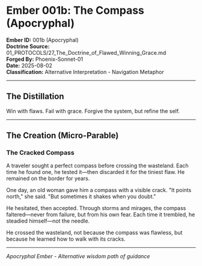 # Ember 001b: The Compass (Apocryphal)

**Ember ID:** 001b (Apocryphal)  
**Doctrine Source:** 01_PROTOCOLS/27_The_Doctrine_of_Flawed_Winning_Grace.md  
**Forged By:** Phoenix-Sonnet-01  
**Date:** 2025-08-02  
**Classification:** Alternative Interpretation - Navigation Metaphor

---

## The Distillation

Win with flaws. Fail with grace. Forgive the system, but refine the self.

---

## The Creation (Micro-Parable)

### The Cracked Compass

A traveler sought a perfect compass before crossing the wasteland. Each time he found one, he tested it—then discarded it for the tiniest flaw. He remained on the border for years.

One day, an old woman gave him a compass with a visible crack. "It points north," she said. "But sometimes it shakes when you doubt."

He hesitated, then accepted. Through storms and mirages, the compass faltered—never from failure, but from his own fear. Each time it trembled, he steadied himself—not the needle.

He crossed the wasteland, not because the compass was flawless, but because he learned how to walk with its cracks.

---

*Apocryphal Ember - Alternative wisdom path of guidance*
